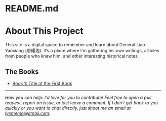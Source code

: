 # README.md

# About This Project
This site is a digital space to remember and learn about General Liao Yaoxiang (廖耀湘). It’s a place where I'm gathering his own writings, articles from people who knew him, and other interesting historical notes.

## The Books

* [Book 1: Title of the First Book](./book1/)
<!-- * [Book 2: Title of the Second Book](./book2/) -->

---
*How you can help: I'd love for you to contribute! Feel free to open a pull request, report an issue, or just leave a comment. If I don't get back to you quickly or you want to chat directly, just shoot me an email at lyxmemo@gmail.com.*